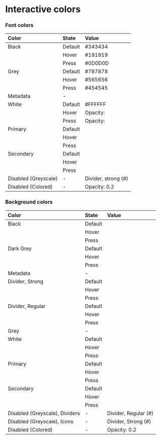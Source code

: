 # Interactive colors

### Font colors

| Color | State | Value |
| :--- | :--- | :--- |
| Black | Default | \#343434 |
|  | Hover | \#191919 |
|  | Press | \#0D0D0D |
| Grey | Default | \#787878 |
|  | Hover | \#565656 |
|  | Press | \#454545 |
| Metadata | - |  |
| White | Default | \#FFFFFF |
|  | Hover | Opacity: |
|  | Press | Opacity: |
| Primary | Default |  |
|  | Hover |  |
|  | Press |  |
| Secondary | Default |  |
|  | Hover |  |
|  | Press |  |
| Disabled \(Greyscale\) | - | Divider, strong \(\#\) |
| Disabled \(Colored\) | - | Opacity: 0.2 |

### Background colors

| Color | State | Value |
| :--- | :--- | :--- |
| Black | Default |  |
|  | Hover |  |
|  | Press |  |
| Dark Grey | Default |  |
|  | Hover |  |
|  | Press |  |
| Metadata | - |  |
| Divider, Strong | Default |  |
|  | Hover |  |
|  | Press |  |
| Divider, Regular | Default |  |
|  | Hover |  |
|  | Press |  |
| Grey | - |  |
| White | Default |  |
|  | Hover |  |
|  | Press |  |
| Primary | Default |  |
|  | Hover |  |
|  | Press |  |
| Secondary | Default |  |
|  | Hover |  |
|  | Press |  |
| Disabled \(Greyscale\), Dividers | - | Divider, Regular \(\#\) |
| Disabled \(Greyscale\), Icons | - | Divider, Strong \(\#\) |
| Disabled \(Colored\) | - | Opacity: 0.2 |



